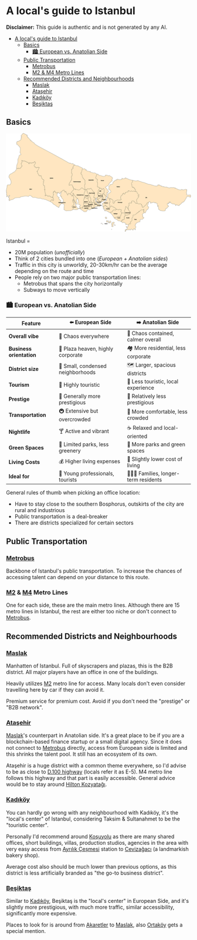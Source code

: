 # A local's guide to Istanbul

**Disclaimer:** This guide is authentic and is not generated by any AI.

- [A local's guide to Istanbul](#a-locals-guide-to-istanbul)
  - [Basics](#basics)
    - [🏙️ European vs. Anatolian Side](#️-european-vs-anatolian-side)
  - [Public Transportation](#public-transportation)
    - [Metrobus](#metrobus)
    - [M2 \& M4 Metro Lines](#m2--m4-metro-lines)
  - [Recommended Districts and Neighbourhoods](#recommended-districts-and-neighbourhoods)
    - [Maslak](#maslak)
    - [Ataşehir](#ataşehir)
    - [Kadıköy](#kadıköy)
    - [Beşiktaş](#beşiktaş)

## Basics

![alt text](assets/Istanbul-wiki.svg)

Istanbul =

* 20M population (*unofficially*)
* Think of 2 cities bundled into one (*European + Anatolian sides*)
* Traffic in this city is unworldly, 20-30km/hr can be the average depending on the route and time
* People rely on two major public transportation lines:
  * Metrobus that spans the city horizontally
  * Subways to move vertically

### 🏙️ European vs. Anatolian Side

| Feature                  | ⬅️ European Side                    | ➡️ Anatolian Side                      |
|--------------------------|------------------------------------|----------------------------------------|
| **Overall vibe**         | 🚦 Chaos everywhere                 | 🍃 Chaos contained, calmer overall     |
| **Business orientation** | 🏢 Plaza heaven, highly corporate   | 🏘️ More residential, less corporate   |
| **District size**        | 📌 Small, condensed neighborhoods   | 🗺️ Larger, spacious districts         |
| **Tourism**              | 📸 Highly touristic                 | 🌳 Less touristic, local experience    |
| **Prestige**             | 💎 Generally more prestigious       | 🔸 Relatively less prestigious         |
| **Transportation**       | 🚇 Extensive but overcrowded        | 🚌 More comfortable, less crowded      |
| **Nightlife**            | 🍸 Active and vibrant               | ☕ Relaxed and local-oriented          |
| **Green Spaces**         | 🌳 Limited parks, less greenery     | 🌲 More parks and green spaces         |
| **Living Costs**         | 💰 Higher living expenses           | 💸 Slightly lower cost of living       |
| **Ideal for**            | 🎯 Young professionals, tourists    | 👨‍👩‍👧 Families, longer-term residents |

General rules of thumb when picking an office location:

* Have to stay close to the southern Bosphorus, outskirts of the city are rural and industrious
* Public transportation is a deal-breaker
* There are districts specialized for certain sectors

## Public Transportation

### [Metrobus](https://en.wikipedia.org/wiki/Metrobus_(Istanbul))

Backbone of Istanbul's public transportation. To increase the chances of accessing talent can depend on your distance to this route.

### [M2](https://en.wikipedia.org/wiki/M2_(Istanbul_Metro)) & [M4](https://en.wikipedia.org/wiki/M4_(Istanbul_Metro)) Metro Lines

One for each side, these are the main metro lines. Although there are 15 metro lines in Istanbul, the rest are either too niche or don't connect to [Metrobus](#metrobus).

## Recommended Districts and Neighbourhoods

### [Maslak](https://en.wikipedia.org/wiki/Maslak)

Manhatten of Istanbul. Full of skyscrapers and plazas, this is the B2B district. All major players have an office in one of the buildings.

Heavily utilizes [M2](https://en.wikipedia.org/wiki/M2_(Istanbul_Metro)) metro line for access. Many locals don't even consider travelling here by car if they can avoid it.

Premium service for premium cost. Avoid if you don't need the "prestige" or "B2B network".

### [Ataşehir](https://en.wikipedia.org/wiki/Ata%C5%9Fehir)

[Maslak](#maslak)'s counterpart in Anatolian side. It's a great place to be if you are a blockchain-based finance startup or a small digital agency. Since it does not connect to [Metrobus](#metrobus) directly, access from European side is limited and this shrinks the talent pool. It still has an ecosystem of its own.

Ataşehir is a huge district with a common theme everywhere, so I'd advise to be as close to [D.100 highway](https://en.wikipedia.org/wiki/State_road_D.100_(Turkey)) (locals refer it as E-5). M4 metro line follows this highway and that part is easily accessible. General advice would be to stay around [Hilton Kozyatağı](https://www.hilton.com/en/hotels/istkohi-hilton-istanbul-kozyatagi/).

### [Kadıköy](https://en.wikipedia.org/wiki/Kad%C4%B1k%C3%B6y)

You can hardly go wrong with any neighbourhood with Kadıköy, it's the "local's center" of Istanbul, considering Taksim & Sultanahmet to be the "touristic center".

Personally I'd recommend around [Koşuyolu](https://en.wikipedia.org/wiki/Ko%C5%9Fuyolu,_Kad%C4%B1k%C3%B6y) as there are many shared offices, short buildings, villas, production studios, agencies in the area with very easy access from [Ayrılık Çeşmesi](https://en.wikipedia.org/wiki/Ayr%C4%B1l%C4%B1k_%C3%87e%C5%9Fmesi_(Istanbul_Metro)) station to [Cevizağacı](https://www.google.com/maps/place/Ceviz+A%C4%9Fac%C4%B1/@41.0100207,29.0411078,17z/data=!3m1!4b1!4m6!3m5!1s0x14cab81000f162bd:0x378edcf221c4c1d7!8m2!3d41.0100207!4d29.0411078!16s%2Fg%2F11b6j70y_t?entry=ttu&g_ep=EgoyMDI1MDcxNS4xIKXMDSoASAFQAw%3D%3D) (a landmarkish bakery shop).

Average cost also should be much lower than previous options, as this district is less artificially branded as "the go-to business district".

### [Beşiktaş](https://en.wikipedia.org/wiki/Be%C5%9Fikta%C5%9F)

Similar to [Kadıköy](#kadıköy), Beşiktaş is the "local's center" in European Side, and it's slightly more prestigious, with much more traffic, similar accessibility, significantly more expensive.

Places to look for is around from [Akaretler](https://share.google/WiWOyYlnFwUcmEZST) to [Maslak](#maslak), also [Ortaköy](https://share.google/M26ePP6w5WWqkYj8f) gets a special mention.

